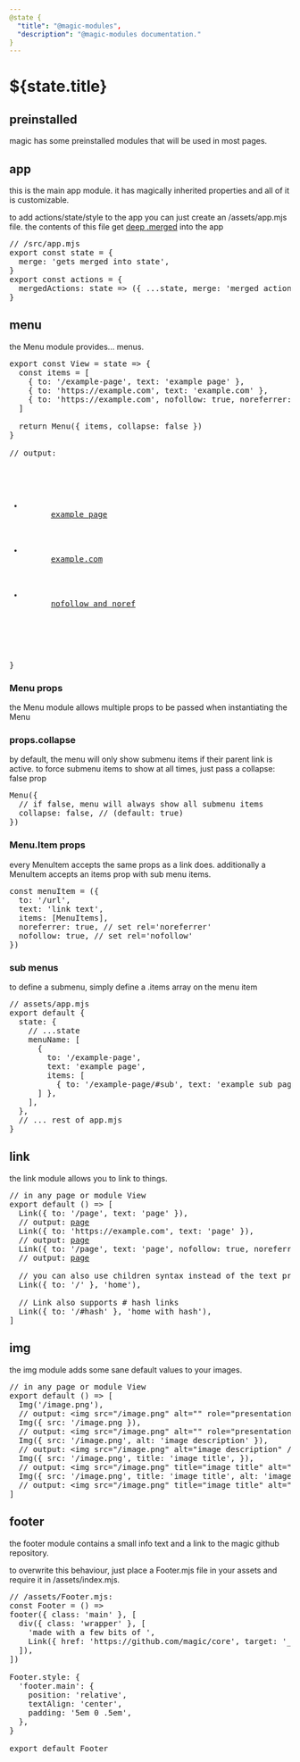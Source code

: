 ```yaml
---
@state {
  "title": "@magic-modules",
  "description": "@magic-modules documentation."
}
---
```


# ${state.title}

<h2 id='preinstalled'>preinstalled</h2>

magic has some preinstalled modules that will be used in most pages.

<h2 id='app'>app</h2>

this is the main app module.
it has magically inherited properties and all of it is customizable.

to add actions/state/style to the app you can just create an /assets/app.mjs file.
the contents of this file get
[deep .merged](https://github.com/magic/deep)
into the app

<Pre>
// /src/app.mjs
export const state = {
  merge: 'gets merged into state',
}
export const actions = {
  mergedActions: state => ({ ...state, merge: 'merged action executed' }),
}
</Pre>

<h2 id='menu'>menu</h2>

the Menu module provides... menus.

<Pre>
export const View = state => {
  const items = [
    { to: '/example-page', text: 'example page' },
    { to: 'https://example.com', text: 'example.com' },
    { to: 'https://example.com', nofollow: true, noreferrer: true, target: 'utopia', text: 'nofollow and noref" },
  ]

  return Menu({ items, collapse: false })
}

// output:
<nav class="Menu">
  <ul>
    <li>
      <a onclick="actions.go" href="{{ root }}example-page">example page</a>
    </li>
    <li>
      <a href="https://example.com" target="_blank" rel="noopener">example.com</a>
    </li>
    <li>
      <a href="https://example.com" target="utopia" rel="noopener nofollow noreferrer">nofollow and noref</a>
    </li>
  </ul>
</nav>
}
</Pre>

<h3 id='menu-props'>Menu props</h3>

the Menu module allows multiple props to be passed when instantiating the Menu

<h3 id='menu-props-collapse'>props.collapse</h3>

by default, the menu will only show submenu items if their parent link is active.
to force submenu items to show at all times, just pass a collapse: false prop

<Pre>
Menu({
  // if false, menu will always show all submenu items
  collapse: false, // (default: true)
})
</Pre>

<h3 id='menu-item-props'>Menu.Item props</h3>

every MenuItem accepts the same props as a link does.
additionally a MenuItem accepts an items prop with sub menu items.

<Pre>
const menuItem = ({
  to: '/url',
  text: 'link text',
  items: [MenuItems],
  noreferrer: true, // set rel='noreferrer'
  nofollow: true, // set rel='nofollow'
})
</Pre>

<h3 id='menu-sub-menus'>sub menus</h3>

to define a submenu, simply define a .items array on the menu item

<Pre>
// assets/app.mjs
export default {
  state: {
    // ...state
    menuName: [
      {
        to: '/example-page',
        text: 'example page',
        items: [
          { to: '/example-page/#sub', text: 'example sub page' },
      ] },
    ],
  },
  // ... rest of app.mjs
}
</Pre>

<h2 id='link'>link</h2>

the link module allows you to link to things.

<Pre>
// in any page or module View
export default () => [
  Link({ to: '/page', text: 'page' }),
  // output: <a href="/page" onclick="actions.go">page</a>
  Link({ to: 'https://example.com', text: 'page' }),
  // output: <a href="https://example.com" target="_blank" rel="noopener">page</a>
  Link({ to: '/page', text: 'page', nofollow: true, noreferrer: true }),
  // output: <a href="https://example.com" target="_blank" rel="nofollow noreferrer noopener">page</a>

  // you can also use children syntax instead of the text prop:
  Link({ to: '/' }, 'home'),

  // Link also supports # hash links
  Link({ to: '/#hash' }, 'home with hash'),
]
</Pre>

<h2 id='img'>img</h2>

the img module adds some sane default values to your images.

<Pre>
// in any page or module View
export default () => [
  Img('/image.png'),
  // output: &lt;img src="/image.png" alt="" role="presentation"/>
  Img({ src: '/image.png }),
  // output: &lt;img src="/image.png" alt="" role="presentation"/>
  Img({ src: '/image.png', alt: 'image description' }),
  // output: &lt;img src="/image.png" alt="image description" />
  Img({ src: '/image.png', title: 'image title', }),
  // output: &lt;img src="/image.png" title="image title" alt="image title"/>
  Img({ src: '/image.png', title: 'image title', alt: 'image alt' }),
  // output: &lt;img src="/image.png" title="image title" alt="image alt"/>
]
</Pre>

<h2 id='footer'>footer</h2>

the footer module contains a small info text and a link to the magic github repository.

to overwrite this behaviour, just place a Footer.mjs file in your assets and require it in /assets/index.mjs.

<Pre>
// /assets/Footer.mjs:
const Footer = () =>
footer({ class: 'main' }, [
  div({ class: 'wrapper' }, [
    'made with a few bits of ',
    Link({ href: 'https://github.com/magic/core', target: '_blank', rel: 'noopener' }, 'magic'),
  ]),
])

Footer.style: {
  'footer.main': {
    position: 'relative',
    textAlign: 'center',
    padding: '5em 0 .5em',
  },
}

export default Footer
</Pre>
